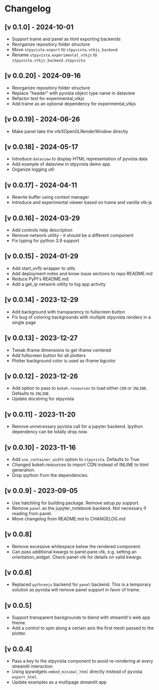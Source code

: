 # Changelog

## [v 0.1.0] - 2024-10-01
- Support trame and panel as html exporting backends
- Reorganize repository folder structure
- Move `stpyvista.export` to `stpyvista.vtkjs_backend`
- Rename `stpyvista.experimental_vtkjs` to `stpyvista.vtkjs_backend.stpyvista`

## [v 0.0.20] - 2024-09-16
- Reorganize repository folder structure
- Replace "header" with pyvista object type name in dataview
- Refactor test for experimental_vtkjs
- Add trame as an optional dependency for experimental_vtkjs

## [v 0.0.19] - 2024-06-26
- Make panel take the vtkXOpenGLRenderWindow directly

## [v 0.0.18] - 2024-05-17
- Introduce `dataview` to display HTML representation of pyvista data
- Add example of dataview in stpyvista demo app
- Organize logging util 

## [v 0.0.17] - 2024-04-11
- Rewrite buffer using context manager 
- Introduce and experimental viewer based on trame and vanilla vtk-js

## [v 0.0.16] - 2024-03-29
- Add controls help description 
- Remove network utility - it should be a different component
- Fix typing for python 3.9 support

## [v 0.0.15] - 2024-01-29
- Add start_xvfb wrapper to utils
- Add deployment notes and know issue sections to repo README.md
- Reduce PyPI's README.md
- Add a get_ip network utility to log app activity

## [v 0.0.14] - 2023-12-29
- Add background with transparency to fullscreen button
- Fix bug of coloring backgrounds with multiple stpyvista renders in a single page

## [v 0.0.13] - 2023-12-27
- Tweak iframe dimensions to get iframe centered
- Add fullscreen button for all plotters
- Plotter background color is used as iframe bgcolor

## [v 0.0.12] - 2023-12-26
- Add option to pass to `bokeh.resources` to load either `CDN` or `INLINE`. Defaults to `INLINE`.
- Update docstring for stpyvista

## [v 0.0.11] - 2023-11-20
- Remove unnecessary pyvista call for a jupyter backend. Ipython dependency can be totally drop now.

## [v 0.0.10] - 2023-11-16
- Add `use_container_width` option to `stpyvista`. Defaults to True 
- Changed bokeh.resources to import CDN instead of INLINE to html generation.
- Drop ipython from the dependencies. 

## [v 0.0.9] - 2023-09-05

- Use hatchling for building package. Remove setup.py support.
- Remove `panel` as the jupyter_notebook backend. Not necessary if reading from panel.
- Move changelog from README.md to CHANGELOG.md 

## [v 0.0.8]

- Remove excessive whitespace below the rendered component.
- Can pass additional kwargs to panel.pane.vtk, e.g. setting an orientation_widget. Check panel-vtk for details on valid kwargs.
    
## [v 0.0.6]

- Replaced `pythreejs` backend for `panel` backend. This is a temporary solution as pyvista will remove panel support in favor of trame.

## [v 0.0.5]

- Support transparent backgrounds to blend with streamlit's web app theme.
- Add a control to spin along a certain axis the first mesh passed to the plotter.

## [v 0.0.4]

- Pass a key to the stpyvista component to avoid re-rendering at every streamlit interaction
- Using ipywidgets `embed_minimal_html` directly instead of pyvista `export_html`. 
- Update examples as a multipage streamlit app